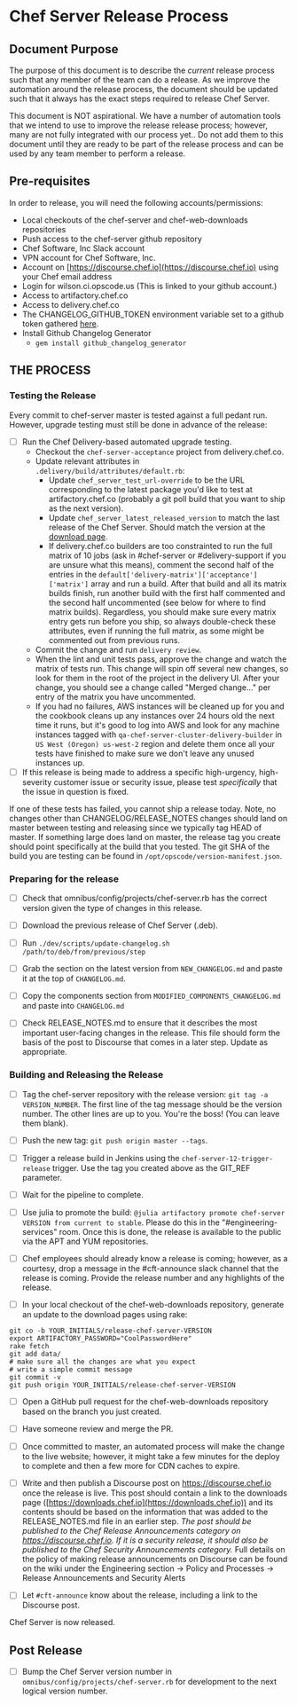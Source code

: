 # Chef Server Release Process

## Document Purpose

The purpose of this document is to describe the *current* release
process such that any member of the team can do a release.  As we
improve the automation around the release process, the document should
be updated such that it always has the exact steps required to release
Chef Server.

This document is NOT aspirational.  We have a number of automation
tools that we intend to use to improve the release release process;
however, many are not fully integrated with our process yet.. Do not
add them to this document until they are ready to be part of the
release process and can be used by any team member to perform a
release.

## Pre-requisites

In order to release, you will need the following accounts/permissions:

- Local checkouts of the chef-server and chef-web-downloads repositories
- Push access to the chef-server github repository
- Chef Software, Inc Slack account
- VPN account for Chef Software, Inc.
- Account on [https://discourse.chef.io](https://discourse.chef.io) using your Chef email address
- Login for wilson.ci.opscode.us (This is linked to your github
account.)
- Access to artifactory.chef.co
- Access to delivery.chef.co
- The CHANGELOG_GITHUB_TOKEN environment variable set to a github token gathered
  [here](https://github.com/settings/tokens/new?description=GitHub%20Changelog%20Generator%20token).
- Install Github Changelog Generator
  + `gem install github_changelog_generator`


## THE PROCESS
### Testing the Release

Every commit to chef-server master is tested against a full pedant
run. However, upgrade testing must still be done in advance of the
release:

- [ ] Run the Chef Delivery-based automated upgrade testing.
  * Checkout the `chef-server-acceptance` project from delivery.chef.co.
  * Update relevant attributes in `.delivery/build/attributes/default.rb`:
    * Update `chef_server_test_url-override` to be the URL corresponding to
      the latest package you'd like to test at artifactory.chef.co (probably
      a git poll build that you want to ship as the next version).
    * Update `chef_server_latest_released_version` to match the last release of
      the Chef Server. Should match the version at the [download page](https://downloads.chef.io/chef-server/).
    * If delivery.chef.co builders are too constrainted to run the full matrix of 10 jobs
      (ask in #chef-server or #delivery-support if you are unsure what this means),
      comment the second half of the entries in the
      `default['delivery-matrix']['acceptance']['matrix']` array and run a build. After that
      build and all its matrix builds finish, run another build with the first half
      commented and the second half uncommented (see below for where to find matrix builds).
      Regardless, you should make sure every matrix entry gets run before you ship,
      so always double-check these attributes, even if running the full matrix, as some
      might be commented out from previous runs.
  * Commit the change and run `delivery review`.
  * When the lint and unit tests pass, approve the change and watch the
    matrix of tests run. This change will spin off several new changes, so look for
    them in the root of the project in the delivery UI.
    After your change, you should see a change called "Merged change..." per entry of the matrix
    you have uncommented.
  * If you had no failures, AWS instances will be cleaned up for you and the cookbook cleans up any
    instances over 24 hours old the next time it runs, but it's good to log into AWS and look for any machine instances
    tagged with `qa-chef-server-cluster-delivery-builder` in `US West (Oregon) us-west-2` region
    and delete them once all your tests have finished to make sure we don't leave any unused instances
    up.
- [ ] If this release is being made to address a specific
  high-urgency, high-severity customer issue or security issue, please
  test *specifically* that the issue in question is fixed.

If one of these tests has failed, you cannot ship a release today.
Note, no changes other than CHANGELOG/RELEASE_NOTES changes should
land on master between testing and releasing since we typically tag
HEAD of master. If something large does land on master, the release
tag you create should point specifically at the build that you tested.
The git SHA of the build you are testing can be found in
`/opt/opscode/version-manifest.json`.

### Preparing for the release

- [ ] Check that omnibus/config/projects/chef-server.rb has the
  correct version given the type of changes in this release.

- [ ] Download the previous release of Chef Server (.deb).

- [ ] Run `./dev/scripts/update-changelog.sh /path/to/deb/from/previous/step`

- [ ] Grab the section on the latest version from `NEW_CHANGELOG.md` and paste
  it at the top of `CHANGELOG.md`.

- [ ] Copy the components section from `MODIFIED_COMPONENTS_CHANGELOG.md` and
  paste into `CHANGELOG.md`

- [ ] Check RELEASE_NOTES.md to ensure that it describes the
  most important user-facing changes in the release. This file should
  form the basis of the post to Discourse that comes in a later step. Update as
  appropriate.

### Building and Releasing the Release

- [ ] Tag the chef-server repository with the release version: `git
  tag -a VERSION_NUMBER`. The first line of the tag message should be
  the version number. The other lines are up to you. You're the boss!
  (You can leave them blank).

- [ ] Push the new tag: `git push origin master --tags`.

- [ ] Trigger a release build in Jenkins using the
  `chef-server-12-trigger-release` trigger.  Use the tag you created
  above as the GIT_REF parameter.

- [ ] Wait for the pipeline to complete.

- [ ] Use julia to promote the build: `@julia artifactory promote
  chef-server VERSION from current to stable`.  Please do this in the
  "#engineering-services" room.  Once this is done, the release is
  available to the public via the APT and YUM repositories.

- [ ] Chef employees should already know a release is coming; however, as a
  courtesy, drop a message in the #cft-announce slack channel that the release
  is coming. Provide the release number and any highlights of the release.

- [ ] In your local checkout of the chef-web-downloads repository,
generate an update to the download pages using rake:

```
git co -b YOUR_INITIALS/release-chef-server-VERSION
export ARTIFACTORY_PASSWORD="CoolPasswordHere"
rake fetch
git add data/
# make sure all the changes are what you expect
# write a simple commit message
git commit -v
git push origin YOUR_INITIALS/release-chef-server-VERSION
```

- [ ] Open a GitHub pull request for the chef-web-downloads repository
based on the branch you just created.

- [ ] Have someone review and merge the PR.

- [ ] Once committed to master, an automated process will make the
  change to the live website; however, it might take a few minutes for
  the deploy to complete and then a few more for CDN caches to expire.

- [ ] Write and then publish a Discourse post on https://discourse.chef.io
  once the release is live. This post should contain a link to the downloads
  page ([https://downloads.chef.io](https://downloads.chef.io)) and its contents
  should be based on the information that was added to the RELEASE_NOTES.md file
  in an earlier step. *The post should  be published to the Chef Release
  Announcements category on https://discourse.chef.io. If it is a security
  release, it should also be published to the Chef Security Announcements
  category.* Full details on the policy of making release announcements on
  Discourse can be found on the wiki under the Engineering section ->
  Policy and Processes -> Release Announcements and Security Alerts

- [ ] Let `#cft-announce` know about the release, including a link to the Discourse post.

Chef Server is now released.

## Post Release

- [ ] Bump the Chef Server version number in
  `omnibus/config/projects/chef-server.rb` for development to the next
  logical version number.
